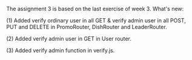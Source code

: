 The assignment 3 is based on the last exercise of week 3.
What's new:

(1) Added verify ordinary user in all GET & verify admin user in all POST, PUT and DELETE in PromoRouter, DishRouter and LeaderRouter.

(2) Added verify admin user in GET in User router.

(3) Added verify admin function in verify.js.